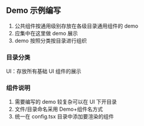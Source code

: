 ## Demo 示例编写

1. 公共组件按通用级别存放在各级目录通用组件的 demo
2. 应集中在这里做 demo 展示
3. demo 按照分类按目录进行组织

### 目录分类

UI：存放所有基础 UI 组件的展示

### 组件说明

1. 需要编写的 demo 较复杂可以在 UI 下开目录
2. 文件/目录命名采用 Demo+组件名方式
3. 统一在 config.tsx 目录中添加要渲染的组件
